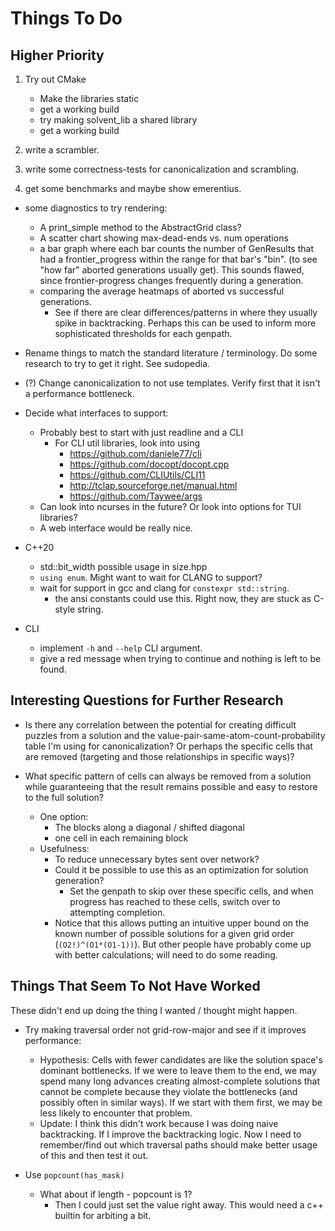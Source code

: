 
# Things To Do

## Higher Priority

1. Try out CMake
    - Make the libraries static
    - get a working build
    - try making solvent_lib a shared library
    - get a working build

1. write a scrambler.
1. write some correctness-tests for canonicalization and scrambling.
1. get some benchmarks and maybe show emerentius.

- some diagnostics to try rendering:
  - A print_simple method to the AbstractGrid class?
  - A scatter chart showing max-dead-ends vs. num operations
  - a bar graph where each bar counts the number of GenResults that had a frontier_progress within the range for that bar's "bin". (to see "how far" aborted generations usually get). This sounds flawed, since frontier-progress changes frequently during a generation.
  - comparing the average heatmaps of aborted vs successful generations.
    - See if there are clear differences/patterns in where they usually spike in backtracking. Perhaps this can be used to inform more sophisticated thresholds for each genpath.
- Rename things to match the standard literature / terminology. Do some research to try to get it right. See sudopedia.

- (?) Change canonicalization to not use templates. Verify first that it isn't a performance bottleneck.
- Decide what interfaces to support:
  - Probably best to start with just readline and a CLI
    - For CLI util libraries, look into using
      - https://github.com/daniele77/cli
      - https://github.com/docopt/docopt.cpp
      - https://github.com/CLIUtils/CLI11
      - http://tclap.sourceforge.net/manual.html
      - https://github.com/Taywee/args
  - Can look into ncurses in the future? Or look into options for TUI libraries?
  - A web interface would be really nice.
- C++20
  - std::bit_width possible usage in size.hpp
  - `using enum`. Might want to wait for CLANG to support?
  - wait for support in gcc and clang for `constexpr std::string`.
    - the ansi constants could use this. Right now, they are stuck as C-style string.
- CLI
  - implement `-h` and `--help` CLI argument.
  - give a red message when trying to continue and nothing is left to be found.

## Interesting Questions for Further Research

- Is there any correlation between the potential for creating difficult puzzles from a solution and the value-pair-same-atom-count-probability table I'm using for canonicalization? Or perhaps the specific cells that are removed (targeting and those relationships in specific ways)?

- What specific pattern of cells can always be removed from a solution while guaranteeing that the result remains possible and easy to restore to the full solution?
  - One option:
    - The blocks along a diagonal / shifted diagonal
    - one cell in each remaining block
  - Usefulness:
    - To reduce unnecessary bytes sent over network?
    - Could it be possible to use this as an optimization for solution generation?
      - Set the genpath to skip over these specific cells, and when progress has reached to these cells, switch over to attempting completion.
    - Notice that this allows putting an intuitive upper bound on the known number of possible solutions for a given grid order (`(O2!)^(O1*(O1-1))`). But other people have probably come up with better calculations; will need to do some reading.

## Things That Seem To Not Have Worked

These didn't end up doing the thing I wanted / thought might happen.

- Try making traversal order not grid-row-major and see if it improves performance:
  - Hypothesis: Cells with fewer candidates are like the solution space's dominant bottlenecks. If we were to leave them to the end, we may spend many long advances creating almost-complete solutions that cannot be complete because they violate the bottlenecks (and possibly often in similar ways). If we start with them first, we may be less likely to encounter that problem.
  - Update: I think this didn't work because I was doing naive backtracking. If I improve the backtracking logic. Now I need to remember/find out which traversal paths should make better usage of this and then test it out.

- Use `popcount(has_mask)`
  - What about if length - popcount is 1?
    - Then I could just set the value right away. This would need a c++ builtin for arbiting a bit.